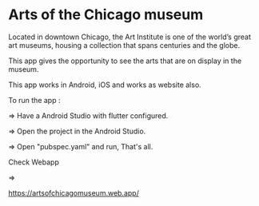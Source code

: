 # Arts of the Chicago museum

Located in downtown Chicago, the Art Institute is one of the world’s great art museums, housing a collection that spans centuries and the globe.

This app gives the opportunity to see the arts that are on display in the museum.

This app works in Android, iOS and works as website also.

To run the app :

=> Have a Android Studio with flutter configured.

=> Open the project in the Android Studio.

=> Open "pubspec.yaml" and run, That's all.

Check Webapp

=>

https://artsofchicagomuseum.web.app/
